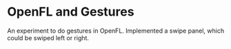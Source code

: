 OpenFL and Gestures
===================== 

 An experiment to do gestures in OpenFL.
 Implemented a swipe panel, which could be swiped left or right.